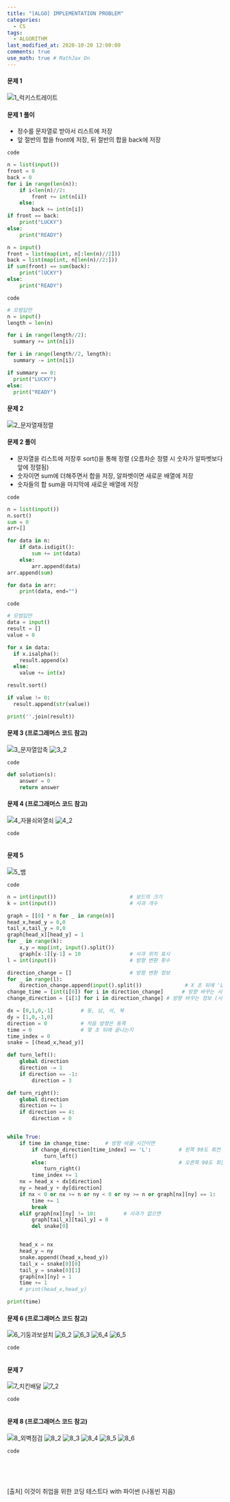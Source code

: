 ```yaml
---
title: "[ALGO] IMPLEMENTATION PROBLEM"
categories: 
  - CS
tags:
  - ALGORITHM
last_modified_at: 2020-10-20 12:00:00
comments: true
use_math: true # MathJax On
---
```


#### 문제 1
![1_럭키스트레이트](https://user-images.githubusercontent.com/62474292/101722501-b4358a80-3aed-11eb-885f-a9194df8fd07.JPG)

#### 문제 1 풀이
- 정수를 문자열로 받아서 리스트에 저장
- 앞 절반의 합을 front에 저장, 뒤 절반의 합을 back에 저장

`code`
```py
n = list(input())
front = 0
back = 0
for i in range(len(n)):
    if i<len(n)//2:
        front += int(n[i])
    else:
        back += int(n[i])
if front == back:
    print("LUCKY")
else:
    print("READY")
```
```py
n = input()
front = list(map(int, n[:len(n)//2]))
back = list(map(int, n[len(n)//2:]))
if sum(front) == sum(back):
    print("lUCKY")
else:
    print("READY")
```

`code`
```py
# 모범답안
n = input()
length = len(n)

for i in range(length//2):
  summary += int(n[i])

for i in range(length//2, length):
  summary -= int(n[i])

if summary == 0:
  print("LUCKY")
else:
  print("READY")
```
#### 문제 2
![2_문자열재정렬](https://user-images.githubusercontent.com/62474292/101722488-b13a9a00-3aed-11eb-9830-520ef92fc303.JPG)

#### 문제 2 풀이
- 문자열을 리스트에 저장후 sort()을 통해 정렬 (오름차순 정렬 시 숫자가 알파벳보다 앞에 정렬됨)
- 숫자이면 sum에 더해주면서 합을 저장, 알파벳이면 새로운 배열에 저장
- 숫자들의 합 sum을 마지막에 새로운 배열에 저장

`code`
```py
n = list(input())
n.sort()
sum = 0
arr=[]

for data in n:
    if data.isdigit():
        sum += int(data)
    else:
        arr.append(data)
arr.append(sum)

for data in arr:
    print(data, end="")
```

`code`
```py
# 모범답안
data = input()
result = []
value = 0

for x in data:
  if x.isalpha():
    result.append(x)
  else:
    value += int(x)

result.sort()

if value != 0:
  result.append(str(value))

print(''.join(result))
```
#### 문제 3 (프로그래머스 코드 참고)
![3_문자열압축](https://user-images.githubusercontent.com/62474292/101722474-ada71300-3aed-11eb-8a09-ee002c069440.JPG)
![3_2](https://user-images.githubusercontent.com/62474292/101722487-b0a20380-3aed-11eb-823a-db990eaad7a6.JPG)

`code`
```py
def solution(s):
    answer = 0
    return answer
```
#### 문제 4 (프로그래머스 코드 참고)
![4_자물쇠와열쇠](https://user-images.githubusercontent.com/62474292/101722498-b3045d80-3aed-11eb-896c-20d8bcb7f30c.JPG)
![4_2](https://user-images.githubusercontent.com/62474292/101722483-b0096d00-3aed-11eb-8b21-b0013f38806a.JPG)

`code`
```py

```
#### 문제 5
![5_뱀](https://user-images.githubusercontent.com/62474292/101722499-b39cf400-3aed-11eb-88e9-832ba9158d7d.JPG)

`code`
```py
n = int(input())                        # 보드의 크기
k = int(input())                        # 사과 개수

graph = [[0] * n for _ in range(n)]
head_x,head_y = 0,0
tail_x,tail_y = 0,0
graph[head_x][head_y] = 1
for _ in range(k):
    x,y = map(int, input().split())
    graph[x-1][y-1] = 10                # 사과 위치 표시
l = int(input())                        # 방향 변환 횟수

direction_change = []                   # 방향 변환 정보
for _ in range(l):
    direction_change.append(input().split())              # X 초 뒤에 'L'이면 왼쪽으로 90도회전, 'D'이면 오른쪽으로 90도 회전
change_time = [int(i[0]) for i in direction_change]      # 방향 바꾸는 시간 (오름차순)
change_direction = [i[1] for i in direction_change] # 방향 바꾸는 정보 (시계/반시계)

dx = [0,1,0,-1]         # 동, 남, 서, 북
dy = [1,0,-1,0]
direction = 0           # 처음 방향은 동쪽
time = 0                # 몇 초 뒤에 끝나는지
time_index = 0
snake = [(head_x,head_y)]

def turn_left():
    global direction
    direction -= 1
    if direction == -1:
        direction = 3

def turn_right():
    global direction
    direction += 1
    if direction == 4:
        direction = 0


while True:
    if time in change_time:     # 방향 바꿀 시간이면
        if change_direction[time_index] == 'L':         # 왼쪽 90도 회전
            turn_left()
        else:                                           # 오른쪽 90도 회전
            turn_right()
        time_index += 1
    nx = head_x + dx[direction]
    ny = head_y + dy[direction]
    if nx < 0 or nx >= n or ny < 0 or ny >= n or graph[nx][ny] == 1:
        time += 1
        break
    elif graph[nx][ny] != 10:         # 사과가 없으면
        graph[tail_x][tail_y] = 0
        del snake[0]


    head_x = nx
    head_y = ny
    snake.append((head_x,head_y))
    tail_x = snake[0][0]
    tail_y = snake[0][1]
    graph[nx][ny] = 1
    time += 1
    # print(head_x,head_y)

print(time)
```
#### 문제 6 (프로그래머스 코드 참고)
![6_기둥과보설치](https://user-images.githubusercontent.com/62474292/101722477-ae3fa980-3aed-11eb-8d58-d529cd640775.JPG)
![6_2](https://user-images.githubusercontent.com/62474292/101722490-b1d33080-3aed-11eb-9d69-ff25b88070b1.JPG)
![6_3](https://user-images.githubusercontent.com/62474292/101722480-af70d680-3aed-11eb-99b0-d025e2257241.JPG)
![6_4](https://user-images.githubusercontent.com/62474292/101722476-ae3fa980-3aed-11eb-9bdc-2dac70990e3e.JPG)
![6_5](https://user-images.githubusercontent.com/62474292/101722489-b1d33080-3aed-11eb-9475-0a16fd835f43.JPG)

`code`
```py

```
#### 문제 7
![7_치킨배달](https://user-images.githubusercontent.com/62474292/101722503-b4358a80-3aed-11eb-8dd7-d3db083dddb7.JPG)
![7_2](https://user-images.githubusercontent.com/62474292/101722482-af70d680-3aed-11eb-9b3a-d36eb3c03453.JPG)

`code`
```py

```
#### 문제 8 (프로그래머스 코드 참고)
![8_외벽점검](https://user-images.githubusercontent.com/62474292/101722470-abdd4f80-3aed-11eb-9d44-bc33326eee98.JPG)
![8_2](https://user-images.githubusercontent.com/62474292/101722494-b26bc700-3aed-11eb-8a49-26dda341ac61.JPG)
![8_3](https://user-images.githubusercontent.com/62474292/101722484-b0096d00-3aed-11eb-9293-beac5b51ca90.JPG)
![8_4](https://user-images.githubusercontent.com/62474292/101722492-b26bc700-3aed-11eb-96b9-5c1f972d1312.JPG)
![8_5](https://user-images.githubusercontent.com/62474292/101722485-b0a20380-3aed-11eb-970f-68f9826e01c3.JPG)
![8_6](https://user-images.githubusercontent.com/62474292/101722496-b3045d80-3aed-11eb-9f79-51de2809e8f6.JPG)

`code`
```py

```

<br><br>

[출처] 이것이 취업을 위한 코딩 테스트다 with 파이썬 (나동빈 지음)

